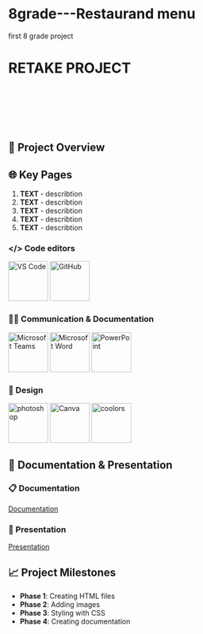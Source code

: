 # 8grade---Restaurand menu
first 8 grade project
# RETAKE PROJECT
 <br>
  <br>
<p align="center">
  <img src=>
  <br>
  <br>
  <br>
</p>

## 🌟 Project Overview


## 🌐 Key Pages

1. **TEXT** - describtion
2. **TEXT** - describtion
3. **TEXT** - describtion
4. **TEXT** - describtion
5. **TEXT** - describtion


### </> Code editors
<p align="left">
  <img src="media/pictures/used/VisualStudioCodeLogo.png" width="80" title="VS Code">
  <img src="media/pictures/used/GitHubLogo.png" width="80" title="GitHub">
</p>

### 💬📝 Communication & Documentation
<p align="left">
  <img src="media/pictures/used/TeamsLogo.png" width="80" title="Microsoft Teams">
  <img src="media/pictures/used/WordLogo.png" width="80" title="Microsoft Word">
  <img src="media/pictures/used/PowerPointLogo.png" width="80" title="PowerPoint">
</p>

### 🎨 Design
<p align="left">
 
  <img src="media/pictures/used/photoshop.logo.png" width="80" title="photoshop">
  <img src="media/pictures/used/CanvaLogo.png" width="80" title="Canva">
  <img src="media/pictures/used/coolors.logo.png" width="80" title="coolors">
</p>

## 📂 Documentation & Presentation

### 📋 Documentation
[Documentation](example) <!-- Линк към PDF файл -->
### 🎤 Presentation
[Presentation](example) <!-- Линк към PDF файл -->


## 📈 Project Milestones
- **Phase 1**:  Creating HTML files
- **Phase 2**:  Adding images
- **Phase 3**:  Styling with CSS
- **Phase 4**:  Creating documentation

